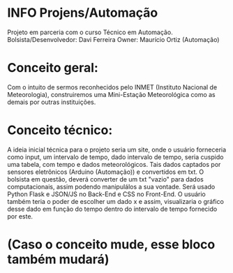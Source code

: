 # INFO Projens/Automação

  Projeto em parceria com o curso Técnico em Automação.
Bolsista/Desenvolvedor: Davi Ferreira
Owner: Maurício Ortiz (Automação)

# Conceito geral:

  Com o intuito de sermos reconhecidos pelo
INMET (Instituto Nacional de Meteorologia),
construiremos uma Mini-Estação Meteorológica
como as demais por outras instituições.

# Conceito técnico:

  A ideia inicial técnica para o projeto seria
um site, onde o usuário forneceria como input, um
intervalo de tempo, dado intervalo de tempo, seria
cuspido uma tabela, com tempo e dados meteorológicos.
Tais dados captados por sensores eletrônicos
(Arduino (Automação)) e convertidos em txt.
  O bolsista em questão, deverá converter de
um txt "vazio" para dados computacionais, assim podendo
manipulálos a sua vontade. Será usado Python Flask e JSON/JS
no Back-End e CSS no Front-End.
O usuário também teria o poder de escolher um dado
x e assim, visualizaria o gráfico desse dado em função do
tempo dentro do intervalo de tempo fornecido por este.

# (Caso o conceito mude, esse bloco também mudará)
